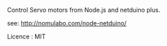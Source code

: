 Control Servo motors from Node.js and netduino plus.

see: http://nomulabo.com/node-netduino/

Licence : MIT

